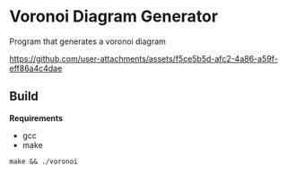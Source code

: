 # Voronoi Diagram Generator

Program that generates a voronoi diagram

https://github.com/user-attachments/assets/f5ce5b5d-afc2-4a86-a59f-eff86a4c4dae

## Build
**Requirements**

- gcc
- make

```
make && ./voronoi
```
